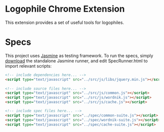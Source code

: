 # Logophile Chrome Extension
This extension provides a set of useful tools for logophiles.

# Specs
This project uses [Jasmine](http://pivotal.github.com/jasmine/) as testing framework. To run the specs, simply 
[download](http://pivotal.github.com/jasmine/download.html) the standalone Jasmine runner, and edit SpecRunner.html 
to import relevant scripts:

```html
<!-- include dependencies here... -->
<script type="text/javascript" src="../src/js/libs/jquery.min.js"></script>
  
<!-- include source files here... -->
<script type="text/javascript" src="../src/js/common.js"></script>
<script type="text/javascript" src="../src/js/wordnik.js"></script>
<script type="text/javascript" src="../src/js/cache.js"></script>

<!-- include spec files here... -->
<script type="text/javascript" src="../spec/common-suite.js"></script>
<script type="text/javascript" src="../spec/wordnik-suite.js"></script>
<script type="text/javascript" src="../spec/cache-suite.js"></script>
```